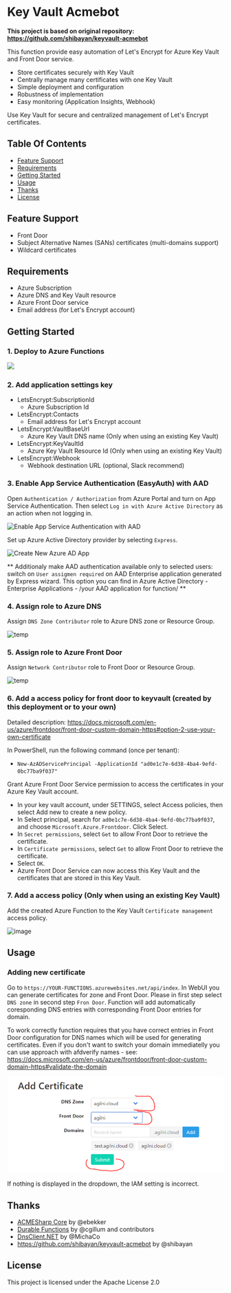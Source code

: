 # Key Vault Acmebot

**This project is based on original repository: https://github.com/shibayan/keyvault-acmebot**

This function provide easy automation of Let's Encrypt for Azure Key Vault and Front Door service.

- Store certificates securely with Key Vault
- Centrally manage many certificates with one Key Vault
- Simple deployment and configuration
- Robustness of implementation
- Easy monitoring (Application Insights, Webhook)

Use Key Vault for secure and centralized management of Let's Encrypt certificates.

## Table Of Contents

- [Feature Support](#feature-support)
- [Requirements](#requirements)
- [Getting Started](#getting-started)
- [Usage](#usage)
- [Thanks](#thanks)
- [License](#license)

## Feature Support

- Front Door
- Subject Alternative Names (SANs) certificates (multi-domains support)
- Wildcard certificates

## Requirements

- Azure Subscription
- Azure DNS and Key Vault resource
- Azure Front Door service
- Email address (for Let's Encrypt account)

## Getting Started

### 1. Deploy to Azure Functions

<a href="https://portal.azure.com/#create/Microsoft.Template/uri/https%3A%2F%2Fraw.githubusercontent.com%2Fcloudfieldcz%2Fazure-acmebot%2Fmaster%2Fazuredeploy.json" target="_blank">
  <img src="https://azuredeploy.net/deploybutton.png" />
</a>

### 2. Add application settings key

- LetsEncrypt:SubscriptionId
  - Azure Subscription Id
- LetsEncrypt:Contacts
  - Email address for Let's Encrypt account
- LetsEncrypt:VaultBaseUrl
  - Azure Key Vault DNS name (Only when using an existing Key Vault)
- LetsEncrypt:KeyVaultId
  - Azure Key Vault Resource Id (Only when using an existing Key Vault)
- LetsEncrypt:Webhook
  - Webhook destination URL (optional, Slack recommend)

### 3. Enable App Service Authentication (EasyAuth) with AAD

Open `Authentication / Authorization` from Azure Portal and turn on App Service Authentication. Then select `Log in with Azure Active Directory` as an action when not logging in.

![Enable App Service Authentication with AAD](https://user-images.githubusercontent.com/1356444/49693401-ecc7c400-fbb4-11e8-9ae1-5d376a4d8a05.png)

Set up Azure Active Directory provider by selecting `Express`.

![Create New Azure AD App](https://user-images.githubusercontent.com/1356444/49693412-6f508380-fbb5-11e8-81fb-6bbcbe47654e.png)

** Additionaly make AAD authentication available only to selected users: switch on `User assigmen required` on AAD Enterprise application generated by Express wizard.  This option you can find in Azure Active Directory - Enterprise Applications - /your AAD application for function/ **

### 4. Assign role to Azure DNS

Assign `DNS Zone Contributor` role to Azure DNS zone or Resource Group.

![temp](https://user-images.githubusercontent.com/1356444/64354572-a9628f00-d03a-11e9-93c9-0c12992ca9bf.png)

### 5. Assign role to Azure Front Door

Assign `Network Contributor` role to Front Door or Resource Group.

![temp](https://user-images.githubusercontent.com/1356444/64354572-a9628f00-d03a-11e9-93c9-0c12992ca9bf.png)

### 6. Add a access policy for front door to keyvault (created by this deployment or to your own)

Detailed description: https://docs.microsoft.com/en-us/azure/frontdoor/front-door-custom-domain-https#option-2-use-your-own-certificate

In PowerShell, run the following command (once per tenant):
* `New-AzADServicePrincipal -ApplicationId "ad0e1c7e-6d38-4ba4-9efd-0bc77ba9f037"`

Grant Azure Front Door Service permission to access the certificates in your Azure Key Vault account.

* In your key vault account, under SETTINGS, select Access policies, then select Add new to create a new policy.
* In Select principal, search for `ad0e1c7e-6d38-4ba4-9efd-0bc77ba9f037`, and choose `Microsoft.Azure.Frontdoor`. Click Select.
* In `Secret permissions`, select `Get` to allow Front Door to retrieve the certificate.
* In `Certificate permissions`, select `Get` to allow Front Door to retrieve the certificate.
* Select `OK`.
* Azure Front Door Service can now access this Key Vault and the certificates that are stored in this Key Vault.

### 7. Add a access policy (Only when using an existing Key Vault)

Add the created Azure Function to the Key Vault `Certificate management` access policy.

![image](https://user-images.githubusercontent.com/1356444/46597665-19f7e780-cb1c-11e8-9cb3-82e706d5dfd6.png)

## Usage

### Adding new certificate

Go to `https://YOUR-FUNCTIONS.azurewebsites.net/api/index`. In WebUI you can generate certificates for zone and Front Door. Please in first step select `DNS zone` in second step `Fron Door`. 
Function will add automatically coresponding DNS entries with corresponding Front Door entries for domain.

To work correctly function requires that you have correct entries in Front Door configuration for DNS names which will be used for generating certificates. 
Even if you don't want to switch your domain immediatelly you can use approach with afdverify names - see: https://docs.microsoft.com/en-us/azure/frontdoor/front-door-custom-domain-https#validate-the-domain

![Add certificate](addcert.png)

If nothing is displayed in the dropdown, the IAM setting is incorrect.

## Thanks

- [ACMESharp Core](https://github.com/PKISharp/ACMESharpCore) by @ebekker
- [Durable Functions](https://github.com/Azure/azure-functions-durable-extension) by @cgillum and contributors
- [DnsClient.NET](https://github.com/MichaCo/DnsClient.NET) by @MichaCo
- https://github.com/shibayan/keyvault-acmebot by @shibayan

## License

This project is licensed under the Apache License 2.0
